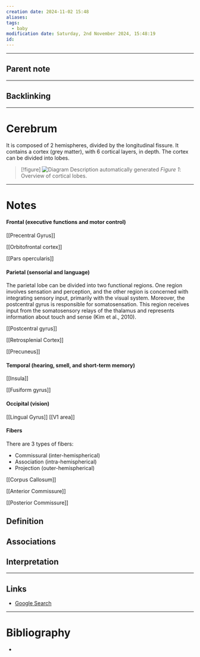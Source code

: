 ```yaml
---
creation date: 2024-11-02 15:48
aliases: 
tags:
  - baby
modification date: Saturday, 2nd November 2024, 15:48:19
id:
---
```

---

## Parent note
---
## Backlinking


---
# Cerebrum
It is composed of 2 hemispheres, divided by the longitudinal fissure. It contains a cortex (grey matter), with 6 cortical layers, in depth. The cortex can be divided into lobes.
>[!figure] ![Diagram  Description automatically generated](<2 - Source Material/Masters/attachments/Diagram  Description automatically generated.png>)
>*Figure 1*:  Overview of cortical lobes.

---
# Notes
#### Frontal (executive functions and motor control)

[[Precentral Gyrus]]

[[Orbitofrontal cortex]]

[[Pars opercularis]]

#### Parietal (sensorial and language)

The parietal lobe can be divided into two functional regions. One region involves sensation and perception, and the other region is concerned with integrating sensory input, primarily with the visual system. Moreover, the postcentral gyrus is responsible for somatosensation. This region receives input from the somatosensory relays of the thalamus and represents information about touch and sense (Kim et al., 2010).

[[Postcentral gyrus]]

[[Retrosplenial Cortex]]

[[Precuneus]]

#### Temporal (hearing, smell, and short-term memory)

[[Insula]]

[[Fusiform gyrus]]
#### Occipital (vision)

[[Lingual Gyrus]]
[[V1 area]]

#### Fibers

There are 3 types of fibers:

- Commissural (inter-hemispherical)
- Association (intra-hemispherical)
- Projection (outer-hemispherical)

[[Corpus Callosum]]

[[Anterior Commissure]]

[[Posterior Commissure]]
## Definition

## Associations

## Interpretation

---
## Links
- [Google Search](https://www.google.com/search?q=Cerebrum)

---
# Bibliography
+ 

